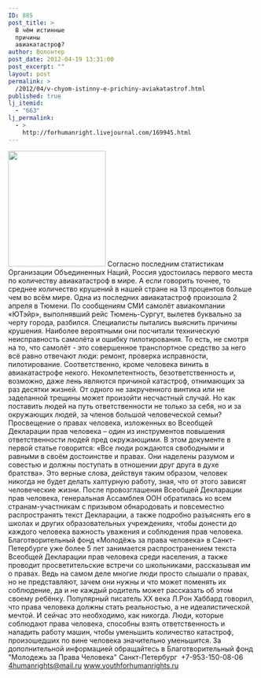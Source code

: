 ```yaml
---
ID: 885
post_title: >
  В чём истинные
  причины
  авиакатастроф?
author: Волонтер
post_date: 2012-04-19 13:31:00
post_excerpt: ""
layout: post
permalink: >
  /2012/04/v-chyom-istinny-e-prichiny-aviakatastrof.html
published: true
lj_itemid:
  - "663"
lj_permalink:
  - >
    http://forhumanright.livejournal.com/169945.html
---
```

<a href="http://pics.livejournal.com/forhumanright/pic/0000kag5/"><img src="http://pics.livejournal.com/forhumanright/pic/0000kag5" width="198" height="235" border='0'/></a> Согласно последним статистикам Организации Объединенных Наций, Россия удостоилась первого места по количеству авиакатастроф в мире. А если говорить точнее, то среднее количество крушений в нашей стране на 13 процентов больше чем во всём мире.
Одна из последних авиакатастроф произошла 2 апреля в Тюмени. По сообщениям СМИ самолёт авиакомпании «ЮТэйр»,  выполнявший рейс Тюмень-Сургут, вылетев буквально за черту города, разбился. Специалисты пытались выяснить причины крушения. Наиболее вероятными они посчитали техническую неисправность самолёта и ошибку пилотирования. То есть, не смотря на то, что самолёт - это совершенное транспортное средство за него всё равно отвечают люди: ремонт, проверка исправности, пилотирование. Соответственно, кроме человека винить в авиакатастрофе некого. Некомпетентность, безответственность и, возможно, даже лень являются причиной катастроф, отнимающих за раз десятки жизней. От одного не закрученного винтика или не заделанной трещины может произойти несчастный случай. Но как поставить людей на путь ответственности не только за себя, но и за окружающих людей, за членов большой человеческой семьи?
Просвещение о правах человека, изложенных во Всеобщей Декларации прав человека – один из инструментов повышения ответственности людей пред окружающими. В этом документе в первой статье говорится: «Все люди рождаются свободными и равными в своём достоинстве и правах. Они наделены разумом и совестью и должны поступать в отношении друг друга в духе братства». Это верные слова, действуя таким образом, человек никогда не будет делать халтурную работу, зная, что от этого зависят человеческие жизни. После провозглашения Всеобщей Декларации прав человека, генеральная Ассамблея ООН обратилась ко всем странам-участникам с призывом обнародовать и повсеместно распространять текст Декларации, а также подробно разъяснять его в школах и других образовательных учреждениях, чтобы донести до каждого человека важность уважения и соблюдения прав человека. 
Благотворительный фонд «Молодёжь за права человека» в Санкт-Петербурге уже более 5 лет занимается распространением текста Всеобщей Декларации прав человека среди населения, а также проводит просветительские встречи со школьниками, рассказывая им о правах. Ведь на самом деле многие люди просто слышали о правах, но не представляют, зачем они нужны и что может поменять их соблюдение, да и не каждый родитель может рассказать об этом своему ребёнку. 
Популярный писатель ХХ века Л.Рон Хаббард говорил, что права человека должны стать реальностью, а не идеалистической мечтой. И сейчас это необходимо, как никогда. Люди, которые соблюдают права человека, способны взять ответственность и наладить работу машин, чтобы уменьшить количество катастроф, произошедших по вине человека  значительно уменьшится. 
За дополнительной информацией обращайтесь в
Благотворительный фонд
"Молодежь за Права Человека" Санкт-Петербург 
+7-953-150-08-06 
4humanrights@mail.ru
www.youthforhumanrights.ru